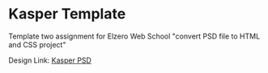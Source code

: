# Kasper Template
Template two assignment for Elzero Web School "convert PSD file to HTML and CSS project"

Design Link:
[Kasper PSD](https://www.graphberry.com/item/kasper-one-page-psd-template)